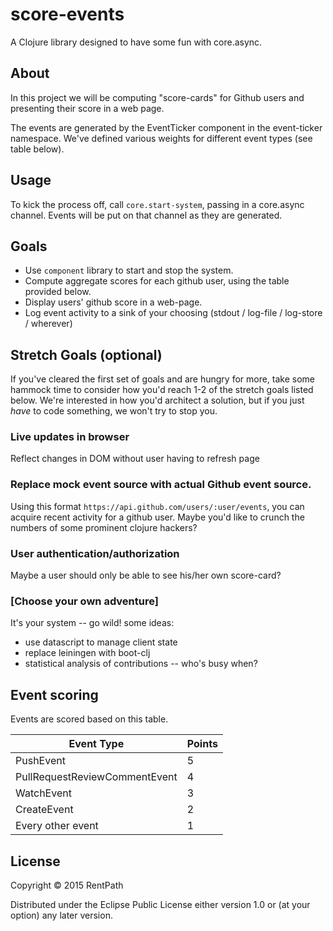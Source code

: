 # score-events

A Clojure library designed to have some fun with core.async.

## About

In this project we will be computing "score-cards" for Github users and presenting their score in a web page.

The events are generated by the EventTicker component in the event-ticker namespace. We've defined various weights for different event types (see table below). 

## Usage
To kick the process off, call `core.start-system`, passing in a core.async channel. Events will be put on that channel as they are generated.

## Goals
- Use `component` library to start and stop the system.
- Compute aggregate scores for each github user, using the table provided below.
- Display users' github score in a web-page.
- Log event activity to a sink of your choosing (stdout / log-file / log-store / wherever)

## Stretch Goals (optional)
If you've cleared the first set of goals and are hungry for more, take some hammock time to consider how you'd reach 1-2 of the stretch goals listed below.
We're interested in how you'd architect a solution, but if you just _have_ to code something, we won't try to stop you.

### Live updates in browser
Reflect changes in DOM without user having to refresh page

### Replace mock event source with actual Github event source.
Using this format `https://api.github.com/users/:user/events`, you can acquire recent activity for a github user.
Maybe you'd like to crunch the numbers of some prominent clojure hackers?

### User authentication/authorization
Maybe a user should only be able to see his/her own score-card?

### [Choose your own adventure]
It's your system -- go wild!
some ideas:
- use datascript to manage client state
- replace leiningen with boot-clj
- statistical analysis of contributions -- who's busy when?

## Event scoring

Events are scored based on this table.  

| Event Type | Points |
|------------|---|
| PushEvent  | 5 |
| PullRequestReviewCommentEvent | 4 |
| WatchEvent  | 3 |
| CreateEvent | 2 |
| Every other event | 1 |




## License

Copyright © 2015 RentPath

Distributed under the Eclipse Public License either version 1.0 or (at
your option) any later version.
